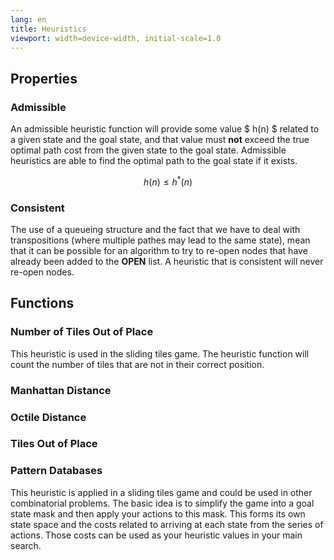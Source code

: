 ```yaml
---
lang: en
title: Heuristics
viewport: width=device-width, initial-scale=1.0
---
```

## Properties

### Admissible
An admissible heuristic function will provide some value $ h(n) $ related to
a given state and the goal state, and that value must **not** exceed the true
optimal path cost from the given state to the goal state. Admissible heuristics
are able to find the optimal path to the goal state if it exists.

$$
h(n) \leq h^*(n)
$$

### Consistent
The use of a queueing structure and the fact that we have to deal with 
transpositions (where multiple pathes may lead to the same state), mean that
it can be possible for an algorithm to try to re-open nodes that have already
been added to the **OPEN** list. A heuristic that is consistent will never
re-open nodes.

## Functions
### Number of Tiles Out of Place
This heuristic is used in the sliding tiles game. The heuristic function will
count the number of tiles that are not in their correct position. 
### Manhattan Distance
### Octile Distance
### Tiles Out of Place
### Pattern Databases
This heuristic is applied in a sliding tiles game and could be used in other
combinatorial problems. The basic idea is to simplify the game into a goal
state mask and then apply your actions to this mask. This forms its own state
space and the costs related to arriving at each state from the series of actions.
Those costs can be used as your heuristic values in your main search. 